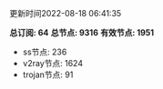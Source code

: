 更新时间2022-08-18 06:41:35

**总订阅: 64**
**总节点: 9316**
**有效节点: 1951**
- ss节点: 236
- v2ray节点: 1624
- trojan节点: 91
